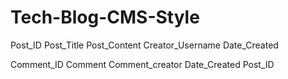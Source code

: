 # Tech-Blog-CMS-Style


Post_ID        Post_Title          Post_Content           Creator_Username       Date_Created

Comment_ID     Comment             Comment_creator         Date_Created          Post_ID